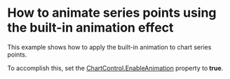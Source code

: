# How to animate series points using the built-in animation effect


<p>This example shows  how to apply the built-in animation to chart series points.</p><p>To accomplish this, set the <a href="http://help.devexpress.com/#Silverlight/DevExpressXpfChartsChartControl_EnableAnimationtopic"><u>ChartControl.EnableAnimation</u></a> property to<strong> true</strong>. </p>

<br/>


